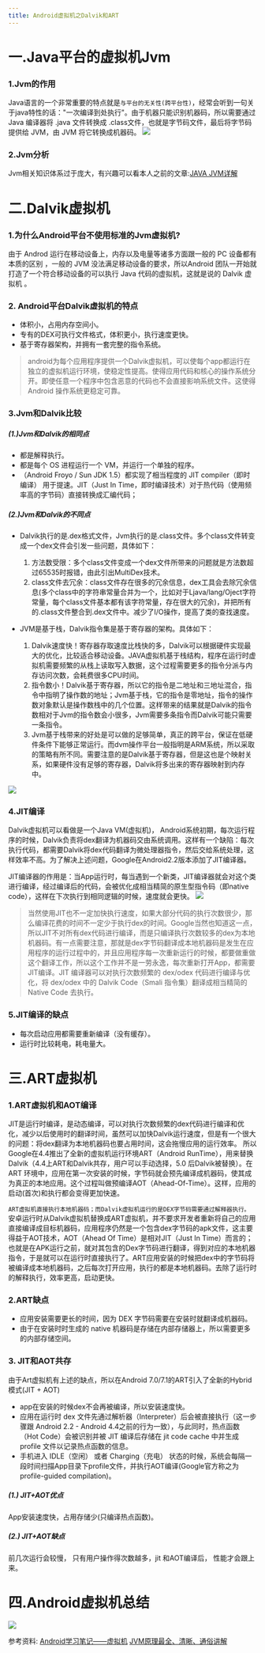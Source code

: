 ```yaml
---
title: Android虚拟机之Dalvik和ART
---
```


# 一.Java平台的虚拟机Jvm
### 1.Jvm的作用
Java语言的一个非常重要的特点就是``与平台的无关性(跨平台性)``，经常会听到一句关于java特性的话："一次编译到处执行"。由于机器只能识别机器码，所以需要通过Java 编译器将 .java 文件转换成 .class文件，也就是字节码文件，最后将字节码提供给 JVM，由 JVM 将它转换成机器码。
![](/images/95b5b390a324f6b1cc698a59bbd568e3.webp)

### 2.Jvm分析
Jvm相关知识体系过于庞大，有兴趣可以看本人之前的文章:[JAVA JVM详解](https://blog.csdn.net/unreliable_narrator/article/details/97135880)
# 二.Dalvik虚拟机
### 1.为什么Android平台不使用标准的Jvm虚拟机?
由于 Androd 运行在移动设备上，内存以及电量等诸多方面跟一般的 PC 设备都有本质的区别 ，一般的 JVM 没法满足移动设备的要求，所以Android 团队一开始就打造了一个符合移动设备的可以执行 Java 代码的虚拟机，这就是说的 Dalvik 虚拟机 。

### 2. Android平台Dalvik虚拟机的特点
- 体积小，占用内存空间小。
- 专有的DEX可执行文件格式，体积更小，执行速度更快。
- 基于寄存器架构，并拥有一套完整的指令系统。
  
>android为每个应用程序提供一个Dalvik虚拟机，可以使每个app都运行在独立的虚拟机运行环境，使稳定性提高。使得应用代码和核心的操作系统分开。即使任意一个程序中包含恶意的代码也不会直接影响系统文件。这使得 Android 操作系统更稳定可靠。


### 3.Jvm和Dalvik比较
##### (1.)Jvm和Dalvik的相同点
- 都是解释执行。
- 都是每个 OS 进程运行一个 VM，并运行一个单独的程序。
- （Android Froyo / Sun JDK 1.5）都实现了相当程度的 JIT compiler（即时编译） 用于提速。JIT（Just In Time，即时编译技术）对于热代码（使用频率高的字节码）直接转换成汇编代码；

##### (2.)Jvm和Dalvik的不同点
- Dalvik执行的是.dex格式文件，Jvm执行的是.class文件。多个class文件转变成一个dex文件会引发一些问题，具体如下：
  1. 方法数受限：多个class文件变成一个dex文件所带来的问题就是方法数超过65535时报错，由此引出MultiDex技术。
  2. class文件去冗余：class文件存在很多的冗余信息，dex工具会去除冗余信息(多个class中的字符串常量合并为一个，比如对于Ljava/lang/Oject字符常量，每个class文件基本都有该字符常量，存在很大的冗余)，并把所有的.class文件整合到.dex文件中。减少了I/O操作，提高了类的查找速度。

- JVM是基于栈，Dalvik指令集是基于寄存器的架构。具体如下：
  1. Dalvik速度快！寄存器存取速度比栈快的多，Dalvik可以根据硬件实现最大的优化，比较适合移动设备。JAVA虚拟机基于栈结构，程序在运行时虚拟机需要频繁的从栈上读取写入数据，这个过程需要更多的指令分派与内存访问次数，会耗费很多CPU时间。
  2. 指令数小！Dalvik基于寄存器，所以它的指令是二地址和三地址混合，指令中指明了操作数的地址；Jvm基于栈，它的指令是零地址，指令的操作数对象默认是操作数栈中的几个位置。这样带来的结果就是Dalvik的指令数相对于Jvm的指令数会小很多，Jvm需要多条指令而Dalvik可能只需要一条指令。
  3. Jvm基于栈带来的好处是可以做的足够简单，真正的跨平台，保证在低硬件条件下能够正常运行。而dvm操作平台一般指明是ARM系统，所以采取的策略有所不同。需要注意的是Dalvik基于寄存器，但是这也是个映射关系，如果硬件没有足够的寄存器，Dalvik将多出来的寄存器映射到内存中。

![](/images/f472313757d2dc5006a051d4cd8c4805.webp)

### 4.JIT编译
Dalvik虚拟机可以看做是一个Java VM(虚拟机)， Android系统初期，每次运行程序的时候，Dalvik负责将dex翻译为机器码交由系统调用。这样有一个缺陷：每次执行代码，都需要Dalvik将dex代码翻译为微处理器指令，然后交给系统处理，这样效率不高。为了解决上述问题，Google在Android2.2版本添加了JIT编译器。

JIT编译器的作用是：当App运行时，每当遇到一个新类，JIT编译器就会对这个类进行编译，经过编译后的代码，会被优化成相当精简的原生型指令码（即native code），这样在下次执行到相同逻辑的时候，速度就会更快。
![](/images/9e12d4bcccd4ec7b0c6faef4ad261d7c.webp)

>当然使用JIT也不一定加快执行速度，如果大部分代码的执行次数很少，那么编译花费的时间不一定少于执行dex的时间。Google当然也知道这一点，所以JIT不对所有dex代码进行编译，而是只编译执行次数较多的dex为本地机器码。有一点需要注意，那就是dex字节码翻译成本地机器码是发生在应用程序的运行过程中的，并且应用程序每一次重新运行的时候，都要做重做这个翻译工作，所以这个工作并不是一劳永逸，每次重新打开App，都需要JIT编译。JIT 编译器可以对执行次数频繁的 dex/odex 代码进行编译与优化，将 dex/odex 中的 Dalvik Code（Smali 指令集）翻译成相当精简的 Native Code 去执行。

### 5.JIT编译的缺点
- 每次启动应用都需要重新编译（没有缓存）。
- 运行时比较耗电，耗电量大。

# 三.ART虚拟机
### 1.ART虚拟机和AOT编译
JIT是运行时编译，是动态编译，可以对执行次数频繁的dex代码进行编译和优化，减少以后使用时的翻译时间，虽然可以加快Dalvik运行速度，但是有一个很大的问题：将dex翻译为本地机器码也要占用时间，这会拖慢应用的运行效率。 所以Google在4.4推出了全新的虚拟机运行环境ART（Android RunTime），用来替换Dalvik（4.4上ART和Dalvik共存，用户可以手动选择，5.0 后Dalvik被替换）。在ART 环境中，应用在第一次安装的时候，字节码就会预先编译成机器码，使其成为真正的本地应用。这个过程叫做预编译AOT（Ahead-Of-Time）。这样，应用的启动(首次)和执行都会变得更加快速。

``ART虚拟机直接执行本地机器码；而Dalvik虚拟机运行的是DEX字节码需要通过解释器执行。``安卓运行时从Dalvik虚拟机替换成ART虚拟机，并不要求开发者重新将自己的应用直接编译成目标机器码，应用程序仍然是一个包含dex字节码的apk文件，这主要得益于AOT技术，AOT（Ahead Of Time）是相对JIT（Just In Time）而言的；也就是在APK运行之前，就对其包含的Dex字节码进行翻译，得到对应的本地机器指令，于是就可以在运行时直接执行了。ART应用安装的时候把dex中的字节码将被编译成本地机器码，之后每次打开应用，执行的都是本地机器码。去除了运行时的解释执行，效率更高，启动更快。

### 2.ART缺点
- 应用安装需要更长的时间，因为 DEX 字节码需要在安装时就翻译成机器码。
- 由于在安装时时生成的 native 机器码是存储在内部存储器上，所以需要更多的内部存储空间。

### 3. JIT和AOT共存
由于Art虚拟机有上述的缺点，所以在Android 7.0/7.1的ART引入了全新的Hybrid模式(JIT + AOT)
- app在安装的时候dex不会再被编译，所以安装速度快。
- 应用在运行时 dex 文件先通过解析器（Interpreter）后会被直接执行（这一步骤跟 Android 2.2 - Android 4.4之前的行为一致），与此同时，热点函数（Hot Code）会被识别并被 JIT 编译后存储在 jit code cache 中并生成 profile 文件以记录热点函数的信息。
- 手机进入 IDLE（空闲） 或者 Charging（充电） 状态的时候，系统会每隔一段时间扫描App目录下profile文件，并执行AOT编译(Google官方称之为profile-guided compilation)。

##### (1.) JIT+AOT优点
App安装速度快，占用存储少(只编译热点函数)。

##### (2.) JIT+AOT缺点
前几次运行会较慢， 只有用户操作得次数越多，jit 和AOT编译后， 性能才会跟上来。

# 四.Android虚拟机总结
![](/images/04c8bad6263b5a0bf567fce4e2b70a91.webp)

参考资料:
[Android学习笔记——虚拟机](http://mouxuejie.com/blog/2018-05-12/learning-notes-vm/)
[JVM原理最全、清晰、通俗讲解](https://blog.csdn.net/csdnliuxin123524/article/details/81303711)
